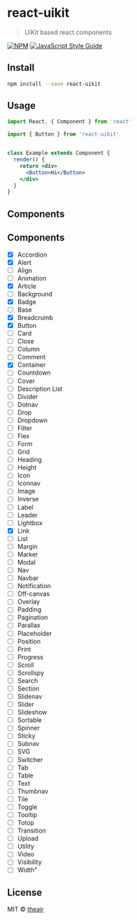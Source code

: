 # react-uikit

> UIKit based react components

[![NPM](https://img.shields.io/npm/v/react-uikit.svg)](https://www.npmjs.com/package/react-uikit) [![JavaScript Style Guide](https://img.shields.io/badge/code_style-standard-brightgreen.svg)](https://standardjs.com)

## Install

```bash
npm install --save react-uikit
```

## Usage

```jsx
import React, { Component } from 'react'

import { Button } from 'react-uikit'


class Example extends Component {
  render() {
    return <div>
      <Button>Hi</Button>
    </div>
  }
}
```

## Components
## Components
- [x] Accordion
- [x] Alert
- [ ] Align
- [ ] Animation
- [x] Article
- [ ] Background
- [x] Badge
- [ ] Base
- [x] Breadcrumb
- [x] Button
- [ ] Card
- [ ] Close
- [ ] Column
- [ ] Comment
- [x] Container
- [ ] Countdown
- [ ] Cover
- [ ] Description List
- [ ] Divider
- [ ] Dotnav
- [ ] Drop
- [ ] Dropdown
- [ ] Filter
- [ ] Flex
- [ ] Form
- [ ] Grid
- [ ] Heading
- [ ] Height
- [ ] Icon
- [ ] Iconnav
- [ ] Image
- [ ] Inverse
- [ ] Label
- [ ] Leader
- [ ] Lightbox
- [x] Link
- [ ] List
- [ ] Margin
- [ ] Marker
- [ ] Modal
- [ ] Nav
- [ ] Navbar
- [ ] Notification
- [ ] Off-canvas
- [ ] Overlay
- [ ] Padding
- [ ] Pagination
- [ ] Parallax
- [ ] Placeholder
- [ ] Position
- [ ] Print
- [ ] Progress
- [ ] Scroll
- [ ] Scrollspy
- [ ] Search
- [ ] Section
- [ ] Slidenav
- [ ] Slider
- [ ] Slideshow
- [ ] Sortable
- [ ] Spinner
- [ ] Sticky
- [ ] Subnav
- [ ] SVG
- [ ] Switcher
- [ ] Tab
- [ ] Table
- [ ] Text
- [ ] Thumbnav
- [ ] Tile
- [ ] Toggle
- [ ] Tooltip
- [ ] Totop
- [ ] Transition
- [ ] Upload
- [ ] Utility
- [ ] Video
- [ ] Visibility
- [ ] Width"

## License

MIT © [theajr](https://github.com/theajr)
